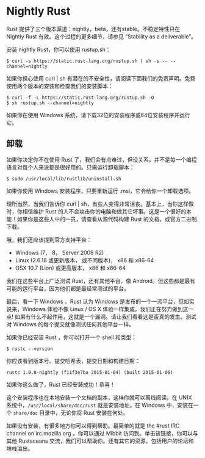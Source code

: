 # Nightly Rust

Rust 提供了三个版本渠道：nightly，beta，还有stable。不稳定特性只在 Nightly Rust 有效。这个过程的更多细节，请参见 “Stability as a deliverable”。　　　　

安装 nightly Rust，你可以使用 rustup.sh：

    $ curl -s https://static.rust-lang.org/rustup.sh | sh -s -- --channel=nightly

如果你担心使用 curl | sh 有潜在的不安全性，请阅读下面我们的免责声明。免费使用两个版本的安装和检查我们的安装脚本：

    $ curl -f -L https://static.rust-lang.org/rustup.sh -O
    $ sh rustup.sh --channel=nightly

如果你在使用 Windows 系统，请下载32位的安装程序或64位安装程序并运行它。

## 卸载

如果你决定你不在使用 Rust 了，我们会有点难过，但没关系。并不是每一个编程语言对每个人来说都是很好用的。只需运行卸载脚本：

    $ sudo /usr/local/lib/rustlib/uninstall.sh

如果你使用 Windows 安装程序，只要重新运行 .msi，它会给你一个卸载选项。

理所当然，当我们告诉你 curl | sh，有些人变得非常沮丧。基本上，当你这样做时，你相信维护 Rust 的人不会攻击你的电脑和做其它坏事。这是一个很好的本能！如果你是这些人中的一员，请查看从源代码构建 Rust 的文档，或官方二进制下载。

哦，我们还应该提到官方支持平台：

- Windows (7， 8， Server 2008 R2)
- Linux (2.6.18 或更新版本， 或不同版本)， x86 和 x86-64
- OSX 10.7 (Lion) 或更高版本， x86 和 x86-64

我们在这些平台上广泛测试 Rust，还有其他平台，像 Android。但这些都是最有可能的运行平台，因为他们都是最经常测试的平台。　　　　

最后，看一下 Windows 。Rust 认为 Windows 是发布的一个一流平台，但如实说来，Windows 体验不像 Linux / OS X 体验一样集成。我们正在努力做到这一点! 如果有什么不起作用，这就是一个漏洞。请让我们看看这是否真的发生。测试对 Windows 的每个提交就像测试任何其他平台一样。　　　　

如果你已经安装 Rust ，你可以打开一个 shell 和类型：

    $ rustc --version

你应该看到版本号、提交哈希表，提交日期和构建日期：

    rustc 1.0.0-nightly (f11f3e7ba 2015-01-04) (built 2015-01-06)

如果你这么做了，Rust 已经安装成功！恭喜！

这个安装程序也在本地安装一个文档的副本，这样你就可以离线阅读。在 UNIX 系统中，`/usr/local/share/doc/rust` 就是安装地址。在 Windows 中，安装在一个 `share/doc` 目录中，无论你将 Rust 安装在何处。　　　　

如果没有安装，有很多地方你可以得到帮助。最简单的就是 the #rust IRC channel on irc.mozilla.org ，你可以通过 Mibbit 访问到。单击该链接，你可以与其他 Rustaceans 交流，我们可以帮助你。还有其它的资源，包括用户的论坛和堆栈溢出。